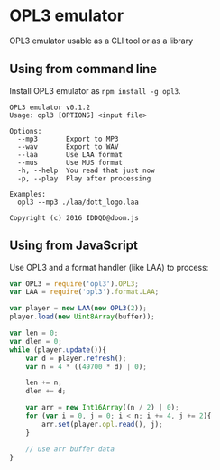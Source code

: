 # OPL3 emulator

OPL3 emulator usable as a CLI tool or as a library

## Using from command line

Install OPL3 emulator as ```npm install -g opl3```.

```
OPL3 emulator v0.1.2
Usage: opl3 [OPTIONS] <input file>

Options:
  --mp3       Export to MP3
  --wav       Export to WAV
  --laa       Use LAA format
  --mus       Use MUS format
  -h, --help  You read that just now
  -p, --play  Play after processing

Examples:
  opl3 --mp3 ./laa/dott_logo.laa

Copyright (c) 2016 IDDQD@doom.js
```

## Using from JavaScript

Use OPL3 and a format handler (like LAA) to process:

```javascript
var OPL3 = require('opl3').OPL3;
var LAA = require('opl3').format.LAA;

var player = new LAA(new OPL3(2));
player.load(new Uint8Array(buffer));

var len = 0;
var dlen = 0;
while (player.update()){
    var d = player.refresh();
    var n = 4 * ((49700 * d) | 0);

    len += n;
    dlen += d;

    var arr = new Int16Array((n / 2) | 0);
    for (var i = 0, j = 0; i < n; i += 4, j += 2){
        arr.set(player.opl.read(), j);
    }

    // use arr buffer data
}
```
